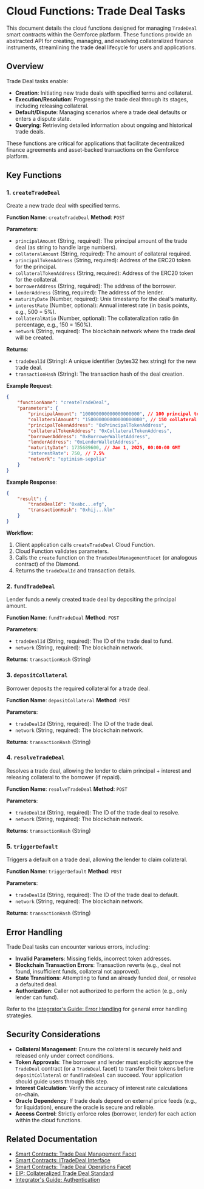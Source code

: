 # Cloud Functions: Trade Deal Tasks

This document details the cloud functions designed for managing `TradeDeal` smart contracts within the Gemforce platform. These functions provide an abstracted API for creating, managing, and resolving collateralized finance instruments, streamlining the trade deal lifecycle for users and applications.

## Overview

Trade Deal tasks enable:

-   **Creation**: Initiating new trade deals with specified terms and collateral.
-   **Execution/Resolution**: Progressing the trade deal through its stages, including releasing collateral.
-   **Default/Dispute**: Managing scenarios where a trade deal defaults or enters a dispute state.
-   **Querying**: Retrieving detailed information about ongoing and historical trade deals.

These functions are critical for applications that facilitate decentralized finance agreements and asset-backed transactions on the Gemforce platform.

## Key Functions

### 1. `createTradeDeal`

Create a new trade deal with specified terms.

**Function Name**: `createTradeDeal`
**Method**: `POST`

**Parameters**:

-   `principalAmount` (String, required): The principal amount of the trade deal (as string to handle large numbers).
-   `collateralAmount` (String, required): The amount of collateral required.
-   `principalTokenAddress` (String, required): Address of the ERC20 token for the principal.
-   `collateralTokenAddress` (String, required): Address of the ERC20 token for the collateral.
-   `borrowerAddress` (String, required): The address of the borrower.
-   `lenderAddress` (String, required): The address of the lender.
-   `maturityDate` (Number, required): Unix timestamp for the deal's maturity.
-   `interestRate` (Number, optional): Annual interest rate (in basis points, e.g., 500 = 5%).
-   `collateralRatio` (Number, optional): The collateralization ratio (in percentage, e.g., 150 = 150%).
-   `network` (String, required): The blockchain network where the trade deal will be created.

**Returns**:

-   `tradeDealId` (String): A unique identifier (bytes32 hex string) for the new trade deal.
-   `transactionHash` (String): The transaction hash of the deal creation.

**Example Request**:

```json
{
    "functionName": "createTradeDeal",
    "parameters": {
        "principalAmount": "100000000000000000000", // 100 principal tokens
        "collateralAmount": "150000000000000000000", // 150 collateral tokens
        "principalTokenAddress": "0xPrincipalTokenAddress",
        "collateralTokenAddress": "0xCollateralTokenAddress",
        "borrowerAddress": "0xBorrowerWalletAddress",
        "lenderAddress": "0xLenderWalletAddress",
        "maturityDate": 1735689600, // Jan 1, 2025, 00:00:00 GMT
        "interestRate": 750, // 7.5%
        "network": "optimism-sepolia"
    }
}
```

**Example Response**:

```json
{
    "result": {
        "tradeDealId": "0xabc...efg",
        "transactionHash": "0xhij...klm"
    }
}
```

**Workflow**:

1.  Client application calls `createTradeDeal` Cloud Function.
2.  Cloud Function validates parameters.
3.  Calls the `create` function on the `TradeDealManagementFacet` (or analogous contract) of the Diamond.
4.  Returns the `tradeDealId` and transaction details.

### 2. `fundTradeDeal`

Lender funds a newly created trade deal by depositing the principal amount.

**Function Name**: `fundTradeDeal`
**Method**: `POST`

**Parameters**:

-   `tradeDealId` (String, required): The ID of the trade deal to fund.
-   `network` (String, required): The blockchain network.

**Returns**: `transactionHash` (String)

### 3. `depositCollateral`

Borrower deposits the required collateral for a trade deal.

**Function Name**: `depositCollateral`
**Method**: `POST`

**Parameters**:

-   `tradeDealId` (String, required): The ID of the trade deal.
-   `network` (String, required): The blockchain network.

**Returns**: `transactionHash` (String)

### 4. `resolveTradeDeal`

Resolves a trade deal, allowing the lender to claim principal + interest and releasing collateral to the borrower (if repaid).

**Function Name**: `resolveTradeDeal`
**Method**: `POST`

**Parameters**:

-   `tradeDealId` (String, required): The ID of the trade deal to resolve.
-   `network` (String, required): The blockchain network.

**Returns**: `transactionHash` (String)

### 5. `triggerDefault`

Triggers a default on a trade deal, allowing the lender to claim collateral.

**Function Name**: `triggerDefault`
**Method**: `POST`

**Parameters**:

-   `tradeDealId` (String, required): The ID of the trade deal to default.
-   `network` (String, required): The blockchain network.

**Returns**: `transactionHash` (String)

## Error Handling

Trade Deal tasks can encounter various errors, including:

-   **Invalid Parameters**: Missing fields, incorrect token addresses.
-   **Blockchain Transaction Errors**: Transaction reverts (e.g., deal not found, insufficient funds, collateral not approved).
-   **State Transitions**: Attempting to fund an already funded deal, or resolve a defaulted deal.
-   **Authorization**: Caller not authorized to perform the action (e.g., only lender can fund).

Refer to the [Integrator's Guide: Error Handling](../../integrator-guide/error-handling.md) for general error handling strategies.

## Security Considerations

-   **Collateral Management**: Ensure the collateral is securely held and released only under correct conditions.
-   **Token Approvals**: The borrower and lender must explicitly approve the `TradeDeal` contract (or a `TradeDeal` facet) to transfer their tokens before `depositCollateral` or `fundTradeDeal` can succeed. Your application should guide users through this step.
-   **Interest Calculation**: Verify the accuracy of interest rate calculations on-chain.
-   **Oracle Dependency**: If trade deals depend on external price feeds (e.g., for liquidation), ensure the oracle is secure and reliable.
-   **Access Control**: Strictly enforce roles (borrower, lender) for each action within the cloud functions.

## Related Documentation

-   [Smart Contracts: Trade Deal Management Facet](../../smart-contracts/facets/trade-deal-management-facet.md)
-   [Smart Contracts: ITradeDeal Interface](../../smart-contracts/interfaces/itradedeal.md)
-   [Smart Contracts: Trade Deal Operations Facet](../../smart-contracts/facets/trade-deal-operations-facet.md)
-   [EIP: Collateralized Trade Deal Standard](../../eips/EIP-DRAFT-Collateralized-Trade-Deal-Standard.md)
-   [Integrator's Guide: Authentication](../../integrator-guide/authentication.md)